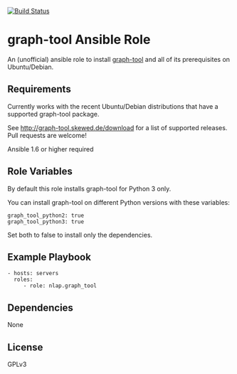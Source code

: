 [![Build Status](https://travis-ci.org/nlap/ansible-role-graph-tool.svg?branch=master)](https://travis-ci.org/nlap/ansible-role-graph-tool)

graph-tool Ansible Role
=========

An (unofficial) ansible role to install [graph-tool](http://graph-tool.skewed.de) and all of its prerequisites on Ubuntu/Debian.

Requirements
------------

Currently works with the recent Ubuntu/Debian distributions that have a supported graph-tool package.

See http://graph-tool.skewed.de/download for a list of supported releases. Pull requests are welcome!

Ansible 1.6 or higher required

Role Variables
--------------

By default this role installs graph-tool for Python 3 only.

You can install graph-tool on different Python versions with these variables:

	graph_tool_python2: true
	graph_tool_python3: true
	
Set both to false to install only the dependencies.	

Example Playbook
----------------

    - hosts: servers
      roles:
         - role: nlap.graph_tool

Dependencies
------------
None

License
-------

GPLv3